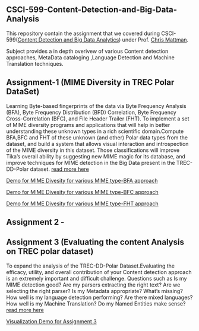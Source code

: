 ## CSCI-599-Content-Detection-and-Big-Data-Analysis

This repository contain the assignment that we covered during CSCI-599([Content Detection and Big Data Analytics](http://sunset.usc.edu/classes/cs599_2016)) under Prof. [Chris Mattman](http://sunset.usc.edu/~mattmann).

Subject provides a in depth overivew of various Content detection approaches, MetaData cataloging ,Language Detection and Machine Translation techniques.

Assignment-1 (MIME Diversity in TREC Polar DataSet)
-----------------------------------------------------
Learning Byte-based fingerprints of the data via Byte Frequency Analysis (BFA), Byte Frequency Distribution (BFD) Correlation, Byte Frequency Cross-Correlation (BFC), and File Header Trailer (FHT). To implement a set of MIME diversity programs and applications that will help in better understanding these unknown types in a rich scientific domain.Compute BFA,BFC and FHT of these unknown (and other) Polar data types from the dataset, and  build a system that allows visual interaction and introspection of the MIME diversity in this dataset. Those classifications will improve Tika’s overall ability by suggesting new MIME magic for its database, and improve techniques for MIME detection in the
Big Data present in the TREC-DD-Polar dataset. [read more here](http://sunset.usc.edu/classes/cs599_2016/CS599_HW_MIME_POLAR.pdf)


 [Demo for MIME Divesity for various MIME type-BFA approach](http://www-scf.usc.edu/~vtiwari/BDA/D3/BDA_HW1/Q4/driver.html)
 
 
 [Demo for MIME Divesity for various MIME type-BFC approach](http://www-scf.usc.edu/~vtiwari/BDA/D3/BDA_HW1/Q5/Q5/driver.html)
 
 [Demo for MIME Divesity for various MIME type-FHT approach](http://www-scf.usc.edu/~vtiwari/BDA/D3/BDA_HW1/Q6_16/driver.html)
 
 
 Assignment 2 -
 ----------------
 
 
 
 Assignment 3 (Evaluating the content Analysis on TREC polar dataset)
 -----------------------------------------------------------------------
To expand the analysis of the TREC-DD-Polar Dataset.Evaluating the efficacy, utility, and overall contribution of your Content detection approach is an extremely important and difficult challenge. Questions such as Is my MIME detection good? Are my parsers extracting the right text? Are we selecting the right parser? Is my Metadata appropriate? What’s missing? How well is my language detection performing? Are there mixed languages? How well is my Machine Translation? Do my Named
Entities make sense? [read more here](http://sunset.usc.edu/classes/cs599_2016/CS599_HW_EVAL_POLAR.pdf)

 [Visualization Demo for Assignment 3 ](http://www-scf.usc.edu/~vtiwari/BDA/D3/BDA_HW1/Q6_16/driver.html)


 

